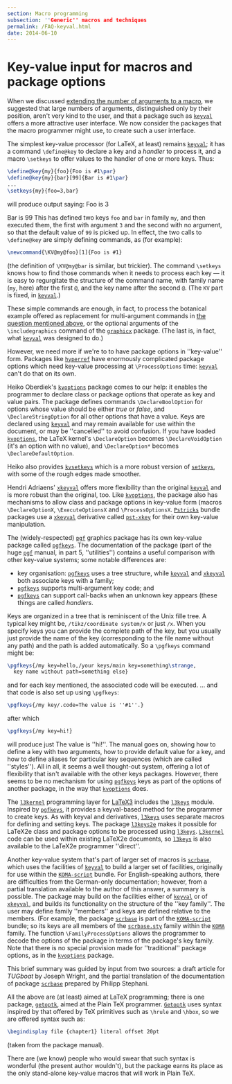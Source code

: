 ```yaml
---
section: Macro programming
subsection: ''Generic'' macros and techniques
permalink: /FAQ-keyval.html
date: 2014-06-10
---
```


# Key-value input for macros and package options

When we discussed 
[extending the number of arguments to a macro](FAQ-moren9.md), we
suggested that large numbers of arguments, distinguished only by their
position, aren't very kind to the user, and that a package such as
[`keyval`](https://ctan.org/pkg/keyval) offers a more attractive user interface.  We now
consider the packages that the macro programmer might use, to create
such a user interface.

The simplest key-value processor (for LaTeX, at least) remains
[`keyval`](https://ctan.org/pkg/keyval); it has a command `\define@key` to declare a key
and a _handler_ to process it, and a macro `\setkeys` to offer
values to the handler of one or more keys.  Thus:
```latex
\define@key{my}{foo}{Foo is #1\par}
\define@key{my}{bar}[99]{Bar is #1\par}
...
\setkeys{my}{foo=3,bar}
```
will produce output saying:
  Foo is 3

  Bar is 99
This has defined two keys `foo` and `bar` in family
`my`, and then executed them, the first with argument
`3` and the second with no argument, so that the default
value of `99` is picked up.  In effect, the two calls to
`\define@key` are simply defining commands, as (for example):
```latex
\newcommand{\KV@my@foo}[1]{Foo is #1}
```
(the definition of `\KV@my@bar` is similar, but trickier).  The
command `\setkeys` knows how to find those commands when it needs to
process each key&nbsp;&mdash; it is easy to regurgitate the structure of the
command name, with family name (`my`, here) after the first
`@`, and the key name after the second `@`.  (The
`KV` part is fixed, in [`keyval`](https://ctan.org/pkg/keyval).)

These simple commands are enough, in fact, to process the botanical
example offered as replacement for multi-argument commands in 
[the question mentioned above](FAQ-moren9.md), or the
optional arguments of the `\includegraphics` command of the
[`graphicx`](https://ctan.org/pkg/graphicx) package.  (The last is, in fact, what
[`keyval`](https://ctan.org/pkg/keyval) was designed to do.)

However, we need more if we're to to have package options in
''key-value'' form.  Packages like [`hyperref`](https://ctan.org/pkg/hyperref) have enormously
complicated package options which need key-value processing at
`\ProcessOptions` time: [`keyval`](https://ctan.org/pkg/keyval) can't do that on its own.

Heiko Oberdiek's [`kvoptions`](https://ctan.org/pkg/kvoptions) package comes to our help: it
enables the programmer to declare class or package options that
operate as key and value pairs.  The package defines commands
`\DeclareBoolOption` for options whose value should be either
_true_ or _false_, and `\DeclareStringOption` for all
other options that have a value.  Keys are declared using
[`keyval`](https://ctan.org/pkg/keyval) and may remain available for use within the document,
or may be ''cancelled'' to avoid confusion.  If you have loaded
[`kvoptions`](https://ctan.org/pkg/kvoptions), the LaTeX kernel's `\DeclareOption` becomes
`\DeclareVoidOption` (it's an option with no value), and
`\DeclareOption*` becomes `\DeclareDefaultOption`.

Heiko also provides [`kvsetkeys`](https://ctan.org/pkg/kvsetkeys) which is a more robust version
of [`setkeys`](https://ctan.org/pkg/latex-tools), with some of the rough edges made smoother.

Hendri Adriaens' [`xkeyval`](https://ctan.org/pkg/xkeyval) offers more flexibility than
the original [`keyval`](https://ctan.org/pkg/keyval) and is more robust than the original,
too.  Like [`kvoptions`](https://ctan.org/pkg/kvoptions), the package also has mechanisms to
allow class and package options in key-value form (macros
`\DeclareOptionX`, `\ExecuteOptionsX` and `\ProcessOptionsX`.
[`Pstricks`](https://ctan.org/pkg/Pstricks) bundle packages use a [`xkeyval`](https://ctan.org/pkg/xkeyval) derivative
called [`pst-xkey`](https://ctan.org/pkg/pst-xkey) for their own key-value manipulation.

The (widely-respected) [`pgf`](https://ctan.org/pkg/pgf) graphics package has its own
key-value package called [`pgfkeys`](https://ctan.org/pkg/pgfkeys).  The documentation of the
package (part of the huge [`pgf`](https://ctan.org/pkg/pgf) manual, in part 5,
''utilities'') contains a useful comparison with other key-value
systems; some notable differences are:
  

-  key organisation: [`pgfkeys`](https://ctan.org/pkg/pgfkeys) uses a tree structure, while
    [`keyval`](https://ctan.org/pkg/keyval) and [`xkeyval`](https://ctan.org/pkg/xkeyval) both associate keys with a family;
-  [`pgfkeys`](https://ctan.org/pkg/pgfkeys) supports multi-argument key code; and
-  [`pgfkeys`](https://ctan.org/pkg/pgfkeys) can support call-backs when an unknown key
    appears (these things are called _handlers_.

Keys are organized in a tree that is reminiscent of the Unix fille
tree.  A typical key might be, `/tikz/coordinate system/x` or
just `/x`.  When you specify keys you can provide the complete
path of the key, but you usually just provide the name of the key
(corresponding to the file name without any path) and the path is
added automatically.  So a `\pgfkeys` command might be:
<!-- {% raw %} -->
```latex
\pgfkeys{/my key=hello,/your keys/main key=something\strange,
  key name without path=something else}
```
<!-- {% endraw %} -->
and for each key mentioned, the associated code will be executed.
&hellip; and that code is also set up using `\pgfkeys`:
```latex
\pgfkeys{/my key/.code=The value is ''#1''.}
```
after which
```latex
\pgfkeys{/my key=hi!}
```
will produce just
  The value is ''hi!''.
The manual goes on, showing how to define a key with two arguments,
how to provide default value for a key, and how to define aliases for
particular key sequences (which are called ''styles'').  All in all,
it seems a well thought-out system, offering a lot of flexibility that
isn't available with the other keys packages.  However, there seems to
be no mechanism for using [`pgfkeys`](https://ctan.org/pkg/pgfkeys) keys as part of the
options of another package, in the way that [`kvoptions`](https://ctan.org/pkg/kvoptions) does.

The [`l3kernel`](https://ctan.org/pkg/l3kernel) programming layer for [LaTeX3](FAQ-LaTeX3.md)
includes the [`l3keys`](https://ctan.org/pkg/l3kernel) module.  Inspired by [`pgfkeys`](https://ctan.org/pkg/pgfkeys),
it provides a keyval-based method for the programmer to create keys.
As with keyval and derivatives, [`l3keys`](https://ctan.org/pkg/l3kernel) uses separate macros
for defining and setting keys.  The package [`l3keys2e`](https://ctan.org/pkg/l3keys2e) makes
it possible for LaTeX2e class and package
options to be processed using [`l3keys`](https://ctan.org/pkg/l3kernel). [`L3kernel`](https://ctan.org/pkg/l3kernel)
code can be used within existing LaTeX2e documents, so
[`l3keys`](https://ctan.org/pkg/l3kernel) is also available to the LaTeX2e programmer ''direct''.

Another key-value system that's part of larger set of macros is
[`scrbase`](https://ctan.org/pkg/scrbase), which uses the facilities of [`keyval`](https://ctan.org/pkg/keyval) to
build a larger set of facilities, originally for use within the
[`KOMA-script`](https://ctan.org/pkg/koma-script) bundle.  For English-speaking authors, there are
difficulties from the German-only documentation; however, from a
partial translation available to the author of this answer, a summary
is possible.  The package may build on the facilities either of
[`keyval`](https://ctan.org/pkg/keyval) or of [`xkeyval`](https://ctan.org/pkg/xkeyval), and builds its functionality
on the structure of the ''key family''.  The user may define family
''members'' and keys are defined relative to the members.  (For example,
the package [`scrbase`](https://ctan.org/pkg/scrbase) is part of the [`KOMA-script`](https://ctan.org/pkg/koma-script)
bundle; so its keys are all members of the [`scrbase.sty`](https://ctan.org/pkg/scrbase)
family within the [`KOMA`](https://ctan.org/pkg/koma-script) family.  The function
`\FamilyProcessOptions` allows the programmer to decode the options
of the package in terms of the package's key family.  Note that there
is no special provision made for ''traditional'' package options, as
in the [`kvoptions`](https://ctan.org/pkg/kvoptions) package.

This brief summary was guided by input from two sources: a draft article
for _TUGboat_ by Joseph Wright, and the partial translation of the
documentation of package [`scrbase`](https://ctan.org/pkg/scrbase) prepared by Philipp
Stephani.

All the above are (at least) aimed at LaTeX programming; there is
one package, [`getoptk`](https://ctan.org/pkg/getoptk), aimed at the Plain TeX programmer.
[`Getoptk`](https://ctan.org/pkg/Getoptk) uses syntax inspired by that offered by TeX
primitives such as `\hrule` and `\hbox`, so we are offered
syntax such as:
```latex
\begindisplay file {chapter1} literal offset 20pt
```
(taken from the package manual).

There are (we know) people who would swear that such syntax is
wonderful (the present author wouldn't), but the package earns its
place as the only stand-alone key-value macros that will work in Plain TeX.

